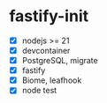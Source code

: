 # fastify-init

* [x] nodejs >= 21
* [x] devcontainer
* [x] PostgreSQL, migrate
* [x] fastify
* [x] Biome, leafhook
* [x] node test
